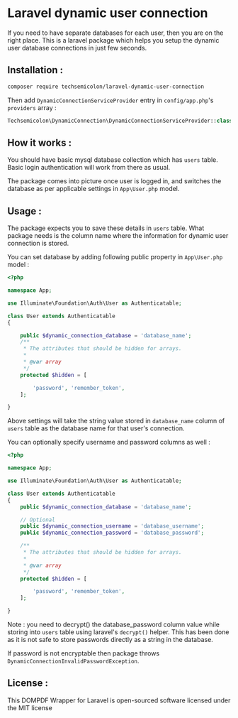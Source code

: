 # Laravel dynamic user connection

If you need to have separate databases for each user, then you are on the right place. This is a laravel package which helps you setup the dynamic user database connections in just few seconds.


## Installation : 

~~~bash
composer require techsemicolon/laravel-dynamic-user-connection
~~~

Then add `DynamicConnectionServiceProvider` entry in `config/app.php`'s `providers` array : 

~~~php
Techsemicolon\DynamicConnection\DynamicConnectionServiceProvider::class,
~~~


## How it works : 

You should have basic mysql database collection which has `users` table. Basic login authentication will work from there as usual. 

The package comes into picture once user is logged in, and switches the database as per applicable settings in `App\User.php` model.


## Usage :

The package expects you to save these details in `users` table. What package needs is the column name where the information for dynamic user connection is stored.

You can set database by adding following public property in `App\User.php` model : 

~~~php
<?php

namespace App;

use Illuminate\Foundation\Auth\User as Authenticatable;

class User extends Authenticatable
{

    public $dynamic_connection_database = 'database_name';
    /**
     * The attributes that should be hidden for arrays.
     *
     * @var array
     */
    protected $hidden = [

        'password', 'remember_token',
    ];

}

~~~

Above settings will take the string value stored in `database_name` column of `users` table as the database name for that user's connection.

You can optionally specify username and password columns as well : 

~~~php
<?php

namespace App;

use Illuminate\Foundation\Auth\User as Authenticatable;

class User extends Authenticatable
{
    public $dynamic_connection_database = 'database_name';

    // Optional
    public $dynamic_connection_username = 'database_username';
    public $dynamic_connection_password = 'database_password';

    /**
     * The attributes that should be hidden for arrays.
     *
     * @var array
     */
    protected $hidden = [

        'password', 'remember_token',
    ];

}

~~~

Note : you need to decrypt() the database_password column value while storing into `users` table using laravel's `decrypt()` helper. This has been done as it is not safe to store passwords directly as a string in the database.

If password is not encryptable then package throws `DynamicConnectionInvalidPasswordException`.

## License : 

This DOMPDF Wrapper for Laravel is open-sourced software licensed under the MIT license